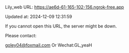 Lily_web URL: https://ae6d-61-165-102-156.ngrok-free.app

Updated at: 2024-12-09 12:31:59

If you cannot open this URL, the server might be down.

Please contact: 

goley04@foxmail.com Or Wechat:GL_yeaH